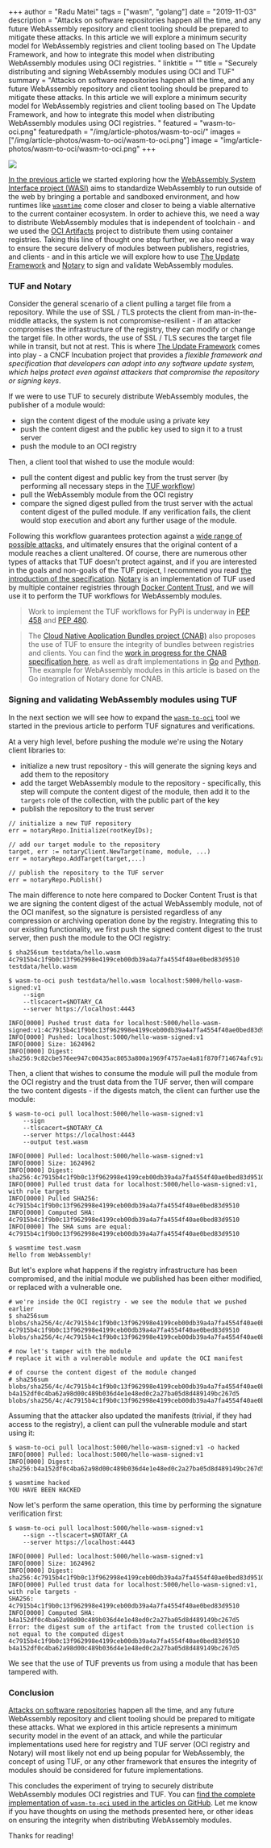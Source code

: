 +++
author = "Radu Matei"
tags = ["wasm", "golang"]
date = "2019-11-03"
description = "Attacks on software repositories happen all the time, and any future WebAssembly repository and client tooling should be prepared to mitigate these attacks. In this article we will explore a minimum security model for WebAssembly registries and client tooling based on The Update Framework, and how to integrate this model when distributing WebAssembly modules using OCI registries. "
linktitle = ""
title = "Securely distributing and signing WebAssembly modules using OCI and TUF"
summary  = "Attacks on software repositories happen all the time, and any future WebAssembly repository and client tooling should be prepared to mitigate these attacks. In this article we will explore a minimum security model for WebAssembly registries and client tooling based on The Update Framework, and how to integrate this model when distributing WebAssembly modules using OCI registries. "
featured = "wasm-to-oci.png"
featuredpath = "/img/article-photos/wasm-to-oci/"
images = ["/img/article-photos/wasm-to-oci/wasm-to-oci.png"]
image = "img/article-photos/wasm-to-oci/wasm-to-oci.png"
+++

![](/img/article-photos/wasm-to-oci/wasm-to-oci.png)

[In the previous article][wasm-to-oci] we started exploring how the [WebAssembly System Interface project (WASI)][wasi-announcement] aims to standardize WebAssembly to run outside of the web by bringing a portable and sandboxed environment, and how runtimes like [`wasmtime`][wasmtime] come closer and closer to being a viable alternative to the current container ecosystem. In order to achieve this, we need a way to distribute WebAssembly modules that is independent of toolchain - and we used the [OCI Artifacts][oci-artifacts] project to distribute them using container registries. Taking this line of thought one step further, we also need a way to ensure the secure delivery of modules between publishers, registries, and clients - and in this article we will explore how to use [The Update Framework][tuf] and [Notary][notary] to sign and validate WebAssembly modules.

### TUF and Notary

Consider the general scenario of a client pulling a target file from a repository. While the use of SSL / TLS protects the client from man-in-the-middle attacks, the system is not compromise-resilient - if an attacker compromises the infrastructure of the registry, they can modify or change the target file. In other words, the use of SSL / TLS secures the target file while in transit, but not at rest. This is where [The Update Framework][tuf] comes into play - a CNCF Incubation project that provides a _flexible framework and specification that developers can adopt into any software update system, which helps protect even against attackers that compromise the repository or signing keys_.

If we were to use TUF to securely distribute WebAssembly modules, the publisher of a module would:

- sign the content digest of the module using a private key
- push the content digest and the public key used to sign it to a trust server
- push the module to an OCI registry

Then, a client tool that wished to use the module would:

- pull the content digest and public key from the trust server (by performing all necessary steps in the [TUF workflow][workflows])
- pull the WebAssembly module from the OCI registry
- compare the signed digest pulled from the trust server with the actual content digest of the pulled module. If any verification fails, the client would stop execution and abort any further usage of the module.

Following this workflow guarantees protection against a [wide range of possible attacks][tuf-attacks], and ultimately ensures that the original content of a module reaches a client unaltered.
Of course, there are numerous other types of attacks that TUF doesn't protect against, and if you are interested in the goals and non-goals of the TUF project, I recommend you read [the introduction of the specification][tuf-attacks].
[Notary][notary] is an implementation of TUF used by multiple container registries through [Docker Content Trust][dct], and we will use it to perform the TUF workflows for WebAssembly modules.

> Work to implement the TUF workflows for PyPi is underway in [PEP 458][pep1] and [PEP 480][pep2].

> The [Cloud Native Application Bundles project (CNAB)][cnab] also proposes the use of TUF to ensure the integrity of bundles between registries and clients. You can find the [work in progress for the CNAB specification here][cnab-spec], as well as draft implementations in [Go][signy] and [Python][pysigny]. The example for WebAssembly modules in this article is based on the Go integration of Notary done for CNAB.

### Signing and validating WebAssembly modules using TUF

In the next section we will see how to expand the [`wasm-to-oci`][repo] tool we started in the previous article to perform TUF signatures and verifications.

At a very high level, before pushing the module we're using the Notary client libraries to:

- initialize a new trust repository - this will generate the signing keys and add them to the repository
- add the target WebAssembly module to the repository - specifically, this step will compute the content digest of the module, then add it to the `targets` role of the collection, with the public part of the key
- publish the repository to the trust server

```
// initialize a new TUF repository
err = notaryRepo.Initialize(rootKeyIDs);

// add our target module to the repository
target, err := notaryClient.NewTarget(name, module, ...)
err = notaryRepo.AddTarget(target,...)

// publish the repository to the TUF server
err = notaryRepo.Publish()
```

The main difference to note here compared to Docker Content Trust is that we are signing the content digest of the actual WebAssembly module, not of the OCI manifest, so the signature is persisted regardless of any compression or archiving operation done by the registry.
Integrating this to our existing functionality, we first push the signed content digest to the trust server, then push the module to the OCI registry:

```shell
$ sha256sum testdata/hello.wasm
4c7915b4c1f9b0c13f962998e4199ceb00db39a4a7fa4554f40ae0bed83d9510  testdata/hello.wasm

$ wasm-to-oci push testdata/hello.wasm localhost:5000/hello-wasm-signed:v1
    --sign
    --tlscacert=$NOTARY_CA
    --server https://localhost:4443

INFO[0000] Pushed trust data for localhost:5000/hello-wasm-signed:v1:4c7915b4c1f9b0c13f962998e4199ceb00db39a4a7fa4554f40ae0bed83d9510
INFO[0000] Pushed: localhost:5000/hello-wasm-signed:v1
INFO[0000] Size: 1624962
INFO[0000] Digest: sha256:9c82cbe576ee947c00435ac8053a800a1969f4757ae4a81f870f714674afc91a
```

Then, a client that wishes to consume the module will pull the module from the OCI registry and the trust data from the TUF server, then will compare the two content digests - if the digests match, the client can further use the module:

```shell
$ wasm-to-oci pull localhost:5000/hello-wasm-signed:v1
    --sign
    --tlscacert=$NOTARY_CA
    --server https://localhost:4443
    --output test.wasm

INFO[0000] Pulled: localhost:5000/hello-wasm-signed:v1
INFO[0000] Size: 1624962
INFO[0000] Digest: sha256:4c7915b4c1f9b0c13f962998e4199ceb00db39a4a7fa4554f40ae0bed83d9510
INFO[0000] Pulled trust data for localhost:5000/hello-wasm-signed:v1, with role targets
INFO[0000] Pulled SHA256: 4c7915b4c1f9b0c13f962998e4199ceb00db39a4a7fa4554f40ae0bed83d9510
INFO[0000] Computed SHA: 4c7915b4c1f9b0c13f962998e4199ceb00db39a4a7fa4554f40ae0bed83d9510
INFO[0000] The SHA sums are equal: 4c7915b4c1f9b0c13f962998e4199ceb00db39a4a7fa4554f40ae0bed83d9510

$ wasmtime test.wasm
Hello from WebAssembly!
```
But let's explore what happens if the registry infrastructure has been compromised, and the initial module we published has been either modified, or replaced with a vulnerable one.

```shell
# we're inside the OCI registry - we see the module that we pushed earlier
$ sha256sum blobs/sha256/4c/4c7915b4c1f9b0c13f962998e4199ceb00db39a4a7fa4554f40ae0bed83d9510/data
4c7915b4c1f9b0c13f962998e4199ceb00db39a4a7fa4554f40ae0bed83d9510  blobs/sha256/4c/4c7915b4c1f9b0c13f962998e4199ceb00db39a4a7fa4554f40ae0bed83d9510/data

# now let's tamper with the module
# replace it with a vulnerable module and update the OCI manifest

# of course the content digest of the module changed
# sha256sum blobs/sha256/4c/4c7915b4c1f9b0c13f962998e4199ceb00db39a4a7fa4554f40ae0bed83d9510/data
b4a152df0c4ba62a98d00c489b036d4e1e48ed0c2a27ba05d8d489149bc267d5  blobs/sha256/4c/4c7915b4c1f9b0c13f962998e4199ceb00db39a4a7fa4554f40ae0bed83d9510/data
```


Assuming that the attacker also updated the manifests (trivial, if they had access to the registry), a client can pull the vulnerable module and start using it:

```shell
$ wasm-to-oci pull localhost:5000/hello-wasm-signed:v1 -o hacked
INFO[0000] Pulled: localhost:5000/hello-wasm-signed:v1
INFO[0000] Digest: sha256:b4a152df0c4ba62a98d00c489b036d4e1e48ed0c2a27ba05d8d489149bc267d5

$ wasmtime hacked
YOU HAVE BEEN HACKED
```

Now let's perform the same operation, this time by performing the signature verification first:

```shell
$ wasm-to-oci pull localhost:5000/hello-wasm-signed:v1
    --sign --tlscacert=$NOTARY_CA
    --server https://localhost:4443

INFO[0000] Pulled: localhost:5000/hello-wasm-signed:v1
INFO[0000] Size: 1624962
INFO[0000] Digest: sha256:4c7915b4c1f9b0c13f962998e4199ceb00db39a4a7fa4554f40ae0bed83d9510
INFO[0000] Pulled trust data for localhost:5000/hello-wasm-signed:v1, with role targets -
SHA256: 4c7915b4c1f9b0c13f962998e4199ceb00db39a4a7fa4554f40ae0bed83d9510
INFO[0000] Computed SHA: b4a152df0c4ba62a98d00c489b036d4e1e48ed0c2a27ba05d8d489149bc267d5
Error: the digest sum of the artifact from the trusted collection is not equal to the computed digest
4c7915b4c1f9b0c13f962998e4199ceb00db39a4a7fa4554f40ae0bed83d9510
b4a152df0c4ba62a98d00c489b036d4e1e48ed0c2a27ba05d8d489149bc267d5
```

We see that the use of TUF prevents us from using a module that has been tampered with.


### Conclusion

[Attacks on software repositories][attacks] happen all the time, and any future WebAssembly repository and client tooling should be prepared to mitigate these attacks. What we explored in this article represents a minimum security model in the event of an attack, and while the particular implementations used here for registry and TUF server (OCI registry and Notary) will most likely not end up being popular for WebAssembly, the concept of using TUF, or any other framework that ensures the integrity of modules should be considered for future implementations.

This concludes the experiment of trying to securely distribute WebAssembly modules OCI registries and TUF. You can [find the complete implementation of `wasm-to-oci` used in the articles on GitHub][pr]. Let me know if you have thoughts on using the methods presented here, or other ideas on ensuring the integrity when distributing WebAssembly modules.

Thanks for reading!

[wasm-to-oci]: /blog/wasm-to-oci
[wasi]: https://wasi.dev
[wasi-announcement]: https://hacks.mozilla.org/2019/03/standardizing-wasi-a-webassembly-system-interface/
[wasmtime]: https://github.com/CraneStation/wasmtime
[oci-artifacts]: https://github.com/opencontainers/artifacts
[repo]: https://github.com/engineerd/wasm-to-oci
[tuf]: https://github.com/theupdateframework/specification
[workflows]: https://github.com/theupdateframework/specification/blob/master/tuf-spec.md#5-detailed-workflows
[tuf-attacks]: https://github.com/theupdateframework/specification/blob/master/tuf-spec.md#1-introduction
[in-toto]: https://in-toto.io/
[notary]: https://github.com/theupdateframework/notary
[dct]: https://docs.docker.com/engine/security/trust/content_trust/
[pep1]: https://www.python.org/dev/peps/pep-0458/
[pep2]: https://www.python.org/dev/peps/pep-0480/
[cnab-spec]: https://github.com/deislabs/cnab-spec/pull/253
[signy]: https://github.com/engineerd/signy
[pysigny]: https://github.com/engineerd/pysigny/pull/1
[cnab]: https://cnab.io
[attacks]: https://github.com/theupdateframework/pip/wiki/Attacks-on-software-repositories
[msm]: https://www.python.org/dev/peps/pep-0480/#maximum-security-model
[pr]: https://github.com/engineerd/wasm-to-oci/pull/1
